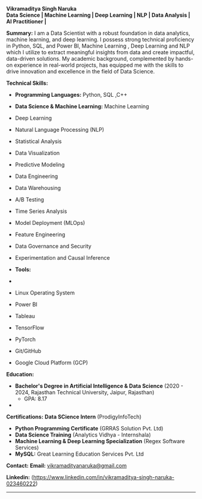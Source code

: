 **Vikramaditya Singh Naruka**  
**Data Science | Machine Learning | Deep Learning | NLP | Data Analysis | AI Practitioner |**

**Summary:**
I am a Data Scientist with a robust foundation in data analytics, machine learning, and deep learning. I possess strong technical proficiency in Python, SQL, and Power BI, Machine Learning , Deep Learning and NLP which I utilize to extract meaningful insights from data and create impactful, data-driven solutions. My academic background, complemented by hands-on experience in real-world projects, has equipped me with the skills to drive innovation and excellence in the field of Data Science.


**Technical Skills:**
- **Programming Languages:** Python, SQL ,C++ 
- **Data Science & Machine Learning:**  Machine Learning
- Deep Learning
- Natural Language Processing (NLP)
- Statistical Analysis
- Data Visualization
- Predictive Modeling
- Data Engineering
- Data Warehousing
- A/B Testing
- Time Series Analysis
- Model Deployment (MLOps)
- Feature Engineering
- Data Governance and Security
- Experimentation and Causal Inference

- **Tools:**
- 
- Linux Operating System
- Power BI
- Tableau
- TensorFlow
- PyTorch
- Git/GitHub
- Google Cloud Platform (GCP)

  
**Education:**
- **Bachelor's Degree in Artificial Intelligence & Data Science** (2020 - 2024, Rajasthan Technical University, Jaipur, Rajasthan)
  - GPA: 8.17
- 
**Certifications:**
  **Data SCience Intern** (ProdigyInfoTech)
- **Python Programming Certificate** (GRRAS Solution Pvt. Ltd)
- **Data Science Training** (Analytics Vidhya - Internshala)
- **Machine Learning & Deep Learning Specialization** (Regex Software Services)
- **MySQL:** Great Learning Education Services Pvt. Ltd

**Contact:**
 **Email:** vikramadityanaruka@gmail.com
 
 **Linkedin:** (https://www.linkedin.com/in/vikramaditya-singh-naruka-023460222)


---
